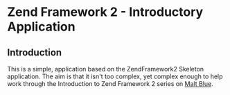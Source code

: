 Zend Framework 2 - Introductory Application
=======================

Introduction
------------
This is a simple, application based on the ZendFramework2 Skeleton application. The aim is that it isn't too complex, yet complex enough to help work through the Introduction to Zend Framework 2 series on [Malt Blue](http://www.maltblue.com/articles-2/zend-framework-2-core-concepts-understanding-dependency-injection).
